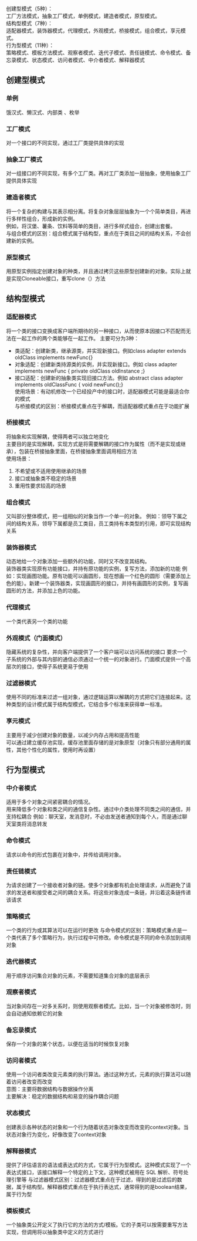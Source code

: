 创建型模式（5种）：  
    工厂方法模式，抽象工厂模式，单例模式，建造者模式，原型模式。  
结构型模式（7种）：    
    适配器模式，装饰器模式，代理模式，外观模式，桥接模式，组合模式，享元模式。  
行为型模式（11种）：       
    策略模式、模板方法模式、观察者模式、迭代子模式、责任链模式、命令模式、备忘录模式、状态模式、访问者模式、中介者模式、解释器模式 


## 创建型模式
### 单例
饿汉式、懒汉式、内部类 、枚举
### 工厂模式
对一个接口的不同实现，通过工厂类提供具体的实现
### 抽象工厂模式
对一组接口的不同实现，有多个工厂类。再对工厂类添加一层抽象，使用抽象工厂提供具体实现
### 建造者模式
将一个复杂的构建与其表示相分离。将复杂对象层层抽象为一个个简单类目，再进行多样性组合，形成新的实例。   
例如，将汉堡、薯条、饮料等简单的类目，进行多样式组合，创建出套餐。  
与组合模式的区别：组合模式属于结构型，重点在于类目之间的结构关系，不会创建新的实例。  
### 原型模式
用原型实例指定创建对象的种类，并且通过拷贝这些原型创建新的对象。实际上就是实现Cloneable接口，重写clone（）方法

## 结构型模式
### 适配器模式
将一个类的接口变换成客户端所期待的另一种接口，从而使原本因接口不匹配而无法在一起工作的两个类能够在一起工作。 主要可分为3种：
- 类适配：创建新类，继承源类，并实现新接口。例如class adapter extends oldClass implements newFunc{}
- 对象适配：创建新类持源类的实例，并实现新接口。例如 class adapter implements newFunc { private oldClass oldInstance ;}
- 接口适配：创建新的抽象类实现旧接口方法。例如 abstract class adapter implements oldClassFunc { void newFunc();}  
使用场景：有动机修改一个已经投产中的接口时，适配器模式可能是最适合你的模式  
与桥接模式的区别：桥接模式重点在于解耦，而适配器模式重点在于功能扩展
### 桥接模式
将抽象和实现解耦，使得两者可以独立地变化  
主要目的是实现解耦，实现方式是将需要解耦的接口作为属性（而不是实现或继承），包装在桥接抽象里面，在桥接抽象里面调用相应方法  
使用场景：
1. 不希望或不适用使用继承的场景
2. 接口或抽象类不稳定的场景
3. 重用性要求较高的场景
### 组合模式
又叫部分整体模式，把一组相似的对象当作一个单一的对象。
例如：领导下属之间的结构关系，领导下属都是员工类目，员工类持有本类型的引用，即可实现结构关系
### 装饰器模式
动态地给一个对象添加一些额外的功能，同时又不改变其结构。  
装饰器类实现原有功能接口，并持有原功能的实例，复写方法，添加新的功能
例如：实现画图功能。原有功能可以画圆形，现在想画一个红色的圆形（需要添加上色的能）。新建一个装饰器类，实现画圆形的接口，并持有画圆形的实例，复写画圆形的方法，并添加上色的功能。
### 代理模式
一个类代表另一个类的功能
### 外观模式（门面模式）
隐藏系统的复杂性，并向客户端提供了一个客户端可以访问系统的接口
要求一个子系统的外部与其内部的通信必须通过一个统一的对象进行。门面模式提供一个高层次的接口，使得子系统更易于使用
### 过滤器模式
使用不同的标准来过滤一组对象，通过逻辑运算以解耦的方式把它们连接起来。这种类型的设计模式属于结构型模式，它结合多个标准来获得单一标准。
### 享元模式
主要用于减少创建对象的数量，以减少内存占用和提高性能  
可以通过建立缓存池实现，缓存池里面存储的是对象原型（对象只有部分通用的属性，其他个性化的属性，使用时再设置）

## 行为型模式
### 中介者模式
适用于多个对象之间紧密耦合的情况。  
用来降低多个对象和类之间的通信复杂性。通过中介类处理不同类之间的通信，并支持松耦合
例如：聊天室，发消息时，不必由发送者通知到每个人，而是通过聊天室类将消息转发
### 命令模式
请求以命令的形式包裹在对象中，并传给调用对象。
### 责任链模式
为请求创建了一个接收者对象的链。使多个对象都有机会处理请求，从而避免了请求的发送者和接受者之间的耦合关系。将这些对象连成一条链，并沿着这条链传递该请求
### 策略模式
一个类的行为或其算法可以在运行时更改
与命令模式的区别：策略模式重点是一个类代表了多个策略行为，执行过程中可修改。命令模式是不同的命令添加到调用对象
### 迭代器模式
用于顺序访问集合对象的元素，不需要知道集合对象的底层表示
### 观察者模式
当对象间存在一对多关系时，则使用观察者模式。比如，当一个对象被修改时，则会自动通知依赖它的对象
### 备忘录模式
保存一个对象的某个状态，以便在适当的时候恢复对象
### 访问者模式
使用一个访问者类改变元素类的执行算法。通过这种方式，元素的执行算法可以随着访问者改变而改变  
意图：主要将数据结构与数据操作分离  
主要解决：稳定的数据结构和易变的操作耦合问题  
### 状态模式
创建表示各种状态的对象和一个行为随着状态对象改变而改变的context对象。当状态对象行为变化，好像改变了context对象
### 解释器模式
提供了评估语言的语法或表达式的方式，它属于行为型模式。这种模式实现了一个表达式接口，该接口解释一个特定的上下文。这种模式被用在 SQL 解析、符号处理引擎等
与过滤器模式区别：过滤器模式重点在于过滤，得到的是过滤后的数据，属于结构型。解释器模式重点在于执行表达式，通常得到的是boolean结果，属于行为型
### 模板模式
一个抽象类公开定义了执行它的方法的方式/模板。它的子类可以按需要重写方法实现，但调用将以抽象类中定义的方式进行
